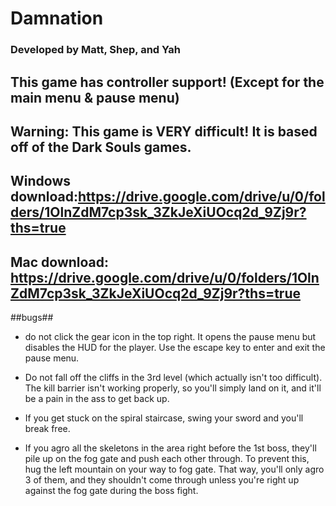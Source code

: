 # Damnation

### Developed by Matt, Shep, and Yah

## This game has controller support! (Except for the main menu & pause menu)

## Warning: This game is VERY difficult! It is based off of the Dark Souls games.

## Windows download:https://drive.google.com/drive/u/0/folders/1OlnZdM7cp3sk_3ZkJeXiUOcq2d_9Zj9r?ths=true

## Mac download: https://drive.google.com/drive/u/0/folders/1OlnZdM7cp3sk_3ZkJeXiUOcq2d_9Zj9r?ths=true

##bugs##
- do not click the gear icon in the top right. It opens the pause menu but
disables the HUD for the player. Use the escape key to enter and exit the pause
menu.

- Do not fall off the cliffs in the 3rd level (which actually isn't too difficult). The kill barrier isn't working properly, so you'll simply land on it, and it'll be a pain in the ass to get back up.

- If you get stuck on the spiral staircase, swing your sword and you'll break free.

- If you agro all the skeletons in the area right before the 1st boss, they'll pile up on the fog gate and push each other through. To prevent this, hug the left mountain on your way to fog gate. That way, you'll only agro 3 of them, and they shouldn't come through unless you're right up against the fog gate during the boss fight.
